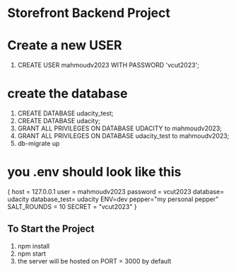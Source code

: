 # Storefront Backend Project

# Create a new USER

1. CREATE USER mahmoudv2023 WITH PASSWORD 'vcut2023';

# create the database

1. CREATE DATABASE udacity_test;
2. CREATE DATABASE udacity;
3. GRANT ALL PRIVILEGES ON DATABASE UDACITY to mahmoudv2023;
4. GRANT ALL PRIVILEGES ON DATABASE udacity_test to mahmoudv2023;
5. db-migrate up


# you .env should look like this
{
    host = 127.0.0.1
    user = mahmoudv2023
    password = vcut2023
    database= udacity
    database_test= udacity
    ENV=dev
    pepper="my personal pepper"
    SALT_ROUNDS = 10
    SECRET = "vcut2023"
}

## To Start the Project
1. npm install
2. npm start
3. the server will be hosted on PORT = 3000 by default

